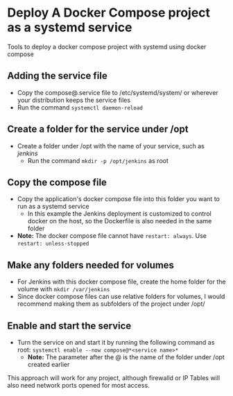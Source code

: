 # Deploy A Docker Compose project as a systemd service
Tools to deploy a docker compose project with systemd using docker compose

## Adding the service file
- Copy the compose@.service file to /etc/systemd/system/ or wherever your distribution keeps the service files
- Run the command `systemctl daemon-reload` 

## Create a folder for the service under /opt
- Create a folder under /opt with the name of your service, such as *jenkins*
  - Run the command `mkdir -p /opt/jenkins` as root

## Copy the compose file 
- Copy the application's docker compose file into this folder you want to run as a systemd service
  - In this example the Jenkins deployment is customized to control docker on the host, so the Dockerfile is also needed in the same folder
- **Note:** The docker compose file cannot have `restart: always`.  Use `restart: unless-stopped` 

## Make any folders needed for volumes
- For Jenkins with this docker compose file, create the home folder for the volume with `mkdir /var/jenkins`
- Since docker compose files can use relative folders for volumes, I would recommend making them as subfolders of the project under /opt/*<service name>*

## Enable and start the service
- Turn the service on and start it by running the following command as root: `systemctl enable --now compose@*<service name>*`
  - **Note:** The parameter after the @ is the name of the folder under /opt created earlier

This approach will work for any project, although firewalld or IP Tables will also need network ports opened for most access.
